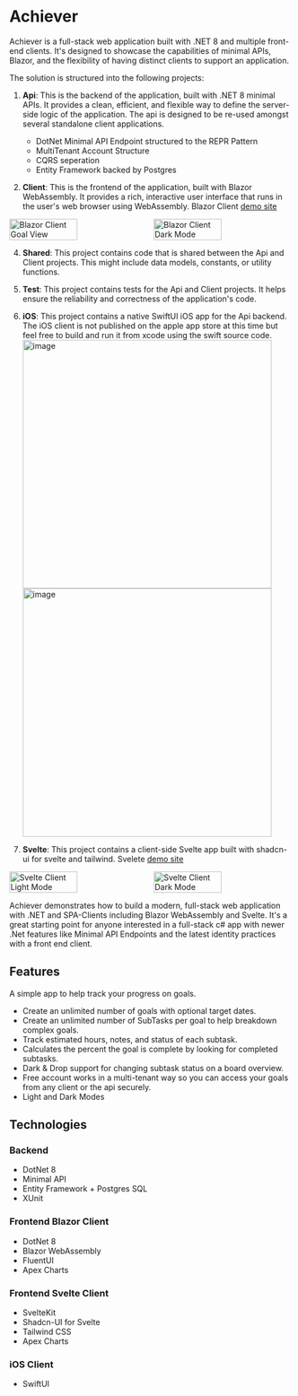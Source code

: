 # Achiever

Achiever is a full-stack web application built with .NET 8 and multiple front-end clients. It's designed to showcase the capabilities of minimal APIs, Blazor, and the flexibility of having distinct clients to support an application.

The solution is structured into the following projects:

1. **Api**: This is the backend of the application, built with .NET 8 minimal APIs. It provides a clean, efficient, and flexible way to define the server-side logic of the application. The api is designed to be re-used amongst several standalone client applications.
   - DotNet Minimal API Endpoint structured to the REPR Pattern
   - MultiTenant Account Structure
   - CQRS seperation
   - Entity Framework backed by Postgres

3. **Client**: This is the frontend of the application, built with Blazor WebAssembly. It provides a rich, interactive user interface that runs in the user's web browser using WebAssembly.
   Blazor Client [demo site](https://achiever-app.azurewebsites.net/goals)
 <div style="display: flex; justify-content: center; gap: 10px;">
  <img width="49%" src="https://github.com/user-attachments/assets/ba49fd80-ac0e-4fb4-b0db-5d541d8c66e1" alt="Blazor Client Goal View" />
  <img width="49%" src="https://github.com/user-attachments/assets/e20eb60a-a76a-4f35-942e-857089c020a0" alt="Blazor Client Dark Mode" />
</div>

4. **Shared**: This project contains code that is shared between the Api and Client projects. This might include data models, constants, or utility functions.

5. **Test**: This project contains tests for the Api and Client projects. It helps ensure the reliability and correctness of the application's code.
  
6. **iOS**: This project contains a native SwiftUI iOS app for the Api backend. 
   The iOS client is not published on the apple app store at this time but feel free to build and run it from xcode using the swift source code.
   <img width="443" alt="image" src="https://github.com/user-attachments/assets/db949796-a1fa-495e-9bc6-fb5132aaeced" />
   <img width="443" alt="image" src="https://github.com/user-attachments/assets/b6b5e77b-046b-4f1f-8f8a-fb174007d3f7" />

8. **Svelte**: This project contains a client-side Svelte app built with shadcn-ui for svelte and tailwind.
   Svelete [demo site](https://happy-smoke-04e17cc1e.4.azurestaticapps.net/)
<div style="display: flex; justify-content: center; gap: 10px;">
  <img width="49%" src="https://github.com/user-attachments/assets/62903e71-6461-4085-8d9a-c4c443af76ad" alt="Svelte Client Light Mode" />
  <img width="49%" src="https://github.com/user-attachments/assets/33ce1011-d3fe-4174-a4f4-7d5c49a31a89" alt="Svelte Client Dark Mode" />
</div>

Achiever demonstrates how to build a modern, full-stack web application with .NET and SPA-Clients including Blazor WebAssembly and Svelte. It's a great starting point for anyone interested in a full-stack c# app with newer .Net features like Minimal API Endpoints and the latest identity practices with a front end client.

## Features

A simple app to help track your progress on goals.

 - Create an unlimited number of goals with optional target dates.
 - Create an unlimited number of SubTasks per goal to help breakdown complex goals.
 - Track estimated hours, notes, and status of each subtask.
 - Calculates the percent the goal is complete by looking for completed subtasks.
 - Dark & Drop support for changing subtask status on a board overview.
 - Free account works in a multi-tenant way so you can access your goals from any client or the api securely.
 - Light and Dark Modes

## Technologies

### Backend
 - DotNet 8
 - Minimal API
 - Entity Framework + Postgres SQL
 - XUnit

### Frontend Blazor Client
 - DotNet 8
 - Blazor WebAssembly
 - FluentUI
 - Apex Charts

### Frontend Svelte Client
 - SvelteKit
 - Shadcn-UI for Svelte
 - Tailwind CSS
 - Apex Charts

### iOS Client
 - SwiftUI

